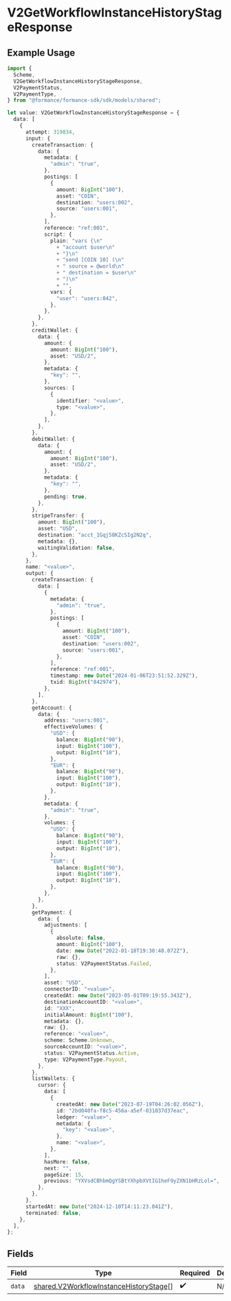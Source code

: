# V2GetWorkflowInstanceHistoryStageResponse

## Example Usage

```typescript
import {
  Scheme,
  V2GetWorkflowInstanceHistoryStageResponse,
  V2PaymentStatus,
  V2PaymentType,
} from "@formance/formance-sdk/sdk/models/shared";

let value: V2GetWorkflowInstanceHistoryStageResponse = {
  data: [
    {
      attempt: 319834,
      input: {
        createTransaction: {
          data: {
            metadata: {
              "admin": "true",
            },
            postings: [
              {
                amount: BigInt("100"),
                asset: "COIN",
                destination: "users:002",
                source: "users:001",
              },
            ],
            reference: "ref:001",
            script: {
              plain: "vars {\n"
                + "account $user\n"
                + "}\n"
                + "send [COIN 10] (\n"
                + "	source = @world\n"
                + "	destination = $user\n"
                + ")\n"
                + "",
              vars: {
                "user": "users:042",
              },
            },
          },
        },
        creditWallet: {
          data: {
            amount: {
              amount: BigInt("100"),
              asset: "USD/2",
            },
            metadata: {
              "key": "",
            },
            sources: [
              {
                identifier: "<value>",
                type: "<value>",
              },
            ],
          },
        },
        debitWallet: {
          data: {
            amount: {
              amount: BigInt("100"),
              asset: "USD/2",
            },
            metadata: {
              "key": "",
            },
            pending: true,
          },
        },
        stripeTransfer: {
          amount: BigInt("100"),
          asset: "USD",
          destination: "acct_1Gqj58KZcSIg2N2q",
          metadata: {},
          waitingValidation: false,
        },
      },
      name: "<value>",
      output: {
        createTransaction: {
          data: [
            {
              metadata: {
                "admin": "true",
              },
              postings: [
                {
                  amount: BigInt("100"),
                  asset: "COIN",
                  destination: "users:002",
                  source: "users:001",
                },
              ],
              reference: "ref:001",
              timestamp: new Date("2024-01-06T23:51:52.329Z"),
              txid: BigInt("842974"),
            },
          ],
        },
        getAccount: {
          data: {
            address: "users:001",
            effectiveVolumes: {
              "USD": {
                balance: BigInt("90"),
                input: BigInt("100"),
                output: BigInt("10"),
              },
              "EUR": {
                balance: BigInt("90"),
                input: BigInt("100"),
                output: BigInt("10"),
              },
            },
            metadata: {
              "admin": "true",
            },
            volumes: {
              "USD": {
                balance: BigInt("90"),
                input: BigInt("100"),
                output: BigInt("10"),
              },
              "EUR": {
                balance: BigInt("90"),
                input: BigInt("100"),
                output: BigInt("10"),
              },
            },
          },
        },
        getPayment: {
          data: {
            adjustments: [
              {
                absolute: false,
                amount: BigInt("100"),
                date: new Date("2022-01-18T19:30:48.072Z"),
                raw: {},
                status: V2PaymentStatus.Failed,
              },
            ],
            asset: "USD",
            connectorID: "<value>",
            createdAt: new Date("2023-05-01T09:19:55.343Z"),
            destinationAccountID: "<value>",
            id: "XXX",
            initialAmount: BigInt("100"),
            metadata: {},
            raw: {},
            reference: "<value>",
            scheme: Scheme.Unknown,
            sourceAccountID: "<value>",
            status: V2PaymentStatus.Active,
            type: V2PaymentType.Payout,
          },
        },
        listWallets: {
          cursor: {
            data: [
              {
                createdAt: new Date("2023-07-19T04:26:02.056Z"),
                id: "2bd040fa-f8c5-456a-a5ef-031037d37eac",
                ledger: "<value>",
                metadata: {
                  "key": "<value>",
                },
                name: "<value>",
              },
            ],
            hasMore: false,
            next: "",
            pageSize: 15,
            previous: "YXVsdCBhbmQgYSBtYXhpbXVtIG1heF9yZXN1bHRzLol=",
          },
        },
      },
      startedAt: new Date("2024-12-10T14:11:23.041Z"),
      terminated: false,
    },
  ],
};
```

## Fields

| Field                                                                                                   | Type                                                                                                    | Required                                                                                                | Description                                                                                             |
| ------------------------------------------------------------------------------------------------------- | ------------------------------------------------------------------------------------------------------- | ------------------------------------------------------------------------------------------------------- | ------------------------------------------------------------------------------------------------------- |
| `data`                                                                                                  | [shared.V2WorkflowInstanceHistoryStage](../../../sdk/models/shared/v2workflowinstancehistorystage.md)[] | :heavy_check_mark:                                                                                      | N/A                                                                                                     |